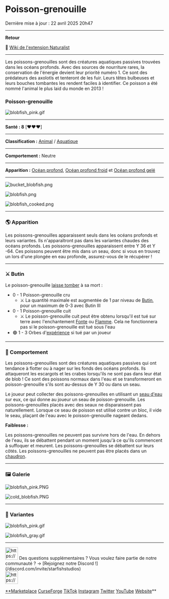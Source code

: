 # Poisson-grenouille

Dernière mise à jour : 22 avril 2025 20h47

---

**Retour**

🐻 [Wiki de l'extension Naturalist](/www.notion.so/1a7a9a61c3f1800c8e32e893d6e7f430?pvs=21)

---

Les poissons-grenouilles sont des créatures aquatiques passives trouvées dans les océans profonds. Avec des sources de nourriture rares, la conservation de l'énergie devient leur priorité numéro 1. Ce sont des prédateurs des axolotls et tenteront de les fuir. Leurs têtes bulbeuses et leurs bouches tombantes les rendent faciles à identifier. Ce poisson a été nommé l'animal le plus laid du monde en 2013 !

<aside>

### **Poisson-grenouille**

![blobfish_pink.gif](blobfish_pink.gif)

---

**Santé : 8** [♥️♥️♥️]

---

**Classification :** [Animal](/minecraft.fandom.com/wiki/Animal) / [Aquatique](/minecraft.fandom.com/wiki/Aquatic)

---

**Comportement :** Neutre

---

**Apparition :** [Océan profond](/minecraft.wiki/w/Deep_Ocean), [Océan profond froid](/minecraft.wiki/w/Deep_Cold_Ocean) et [Océan profond gelé](/minecraft.wiki/w/Deep_Frozen_Ocean)

---

![bucket_blobfish.png](bucket_blobfish.png)

![blobfish.png](blobfish.png)

![blobfish_cooked.png](blobfish_cooked.png)

</aside>

---

### 🌎 Apparition

Les poissons-grenouilles apparaissent seuls dans les océans profonds et leurs variantes. Ils n'apparaîtront pas dans les variantes chaudes des océans profonds. Les poissons-grenouilles apparaissent entre Y 36 et Y -64. Ces poissons peuvent être mis dans un seau, donc si vous en trouvez un lors d'une plongée en eau profonde, assurez-vous de le récupérer !

---

### ⚔️ Butin

Le poisson-grenouille [laisse tomber](/minecraft.fandom.com/wiki/Drops) à sa mort :

- 0 - 1 Poisson-grenouille cru
    - ⚔️ La quantité maximale est augmentée de 1 par niveau de [Butin](/minecraft.fandom.com/wiki/Looting), pour un maximum de 0-3 avec Butin III
- 0 - 1 Poisson-grenouille cuit
    - ⚔️ Le poisson-grenouille cuit peut être obtenu lorsqu'il est tué sur terre avec l'enchantement [Fonte](/minecraft.fandom.com/wiki/Fire_Aspect) ou [Flamme](/minecraft.fandom.com/wiki/Flame). Cela ne fonctionnera pas si le poisson-grenouille est tué sous l'eau
- 🟢 1 - 3 Orbes d'[expérience](/minecraft.fandom.com/wiki/Experience) si tué par un joueur

---

### 🧠 Comportement

Les poissons-grenouilles sont des créatures aquatiques passives qui ont tendance à flotter ou à nager sur les fonds des océans profonds. Ils attaqueront les escargots et les crabes lorsqu'ils ne sont pas dans leur état de blob ! Ce sont des poissons normaux dans l'eau et se transformeront en poisson-grenouille s'ils sont au-dessus de Y 30 ou dans un seau.

Le joueur peut collecter des poissons-grenouilles en utilisant un [seau d'eau](/minecraft.fandom.com/wiki/Water_bucket) sur eux, ce qui donne au joueur un seau de poisson-grenouille. Les poissons-grenouilles placés avec des seaux ne disparaissent pas naturellement. Lorsque ce seau de poisson est utilisé contre un bloc, il vide le seau, plaçant de l'eau avec le poisson-grenouille nageant dedans.

**Faiblesse :**

Les poissons-grenouilles ne peuvent pas survivre hors de l'eau. En dehors de l'eau, ils se débattent pendant un moment jusqu'à ce qu'ils commencent à suffoquer et meurent. Les poissons-grenouilles se débattent sur leurs côtés. Les poissons-grenouilles ne peuvent pas être placés dans un [chaudron](/minecraft.fandom.com/wiki/Cauldron).

---

### 🖼️ Galerie

![blobfish_pink.PNG](blobfish_pink.png)

![cold_blobfish.PNG](cold_blobfish.png)

---

### 🎨 Variantes

![blobfish_pink.gif](blobfish_pink%201.gif)

![blobfish_gray.gif](blobfish_gray.gif)

---

<aside>
<img src="https://www.notion.so/icons/headset_red.svg" alt="https://www.notion.so/icons/headset_red.svg" width="40px" /> Des questions supplémentaires ? Vous voulez faire partie de notre communauté ? → [Rejoignez notre Discord !](/discord.com/invite/starfishstudios)

</aside>

<aside>
<img src="https://www.notion.so/icons/star_red.svg" alt="https://www.notion.so/icons/star_red.svg" width="40px" />

[**Marketplace](/www.minecraft.net/en-us/marketplace/creator?name=Starfish%20Studios)      [CurseForge](/www.curseforge.com/members/starfish_studios/projects)      [TikTok](/www.tiktok.com/@starfishstudios)      [Instagram](/www.instagram.com/starfishstudiosinc/)      [Twitter](/twitter.com/starfishstudios)      [YouTube](/www.youtube.com/@starfishstudios)      [Website](/starfish-studios.com/)**

</aside> 